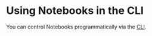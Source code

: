 # Using Notebooks in the CLI

You can control Notebooks programmatically via the [CLI](../../get-started/install-the-cli.md).  

